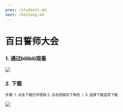 ```yaml
---
prev: /students.md
next: /hechang.md
---
```

# 百日誓师大会

### 1. 通过bilibili观看<Badge type="tip" text="推荐" vertical="top" /><Badge type="tip" text="一键三连" vertical="top" />
 
<a href="https://m.bilibili.com/video/BV1gY411z7Yt" target="_blank"><img src="https://11busan.csy2022.tk/bilibili.png" /></a>

### 2. 下载<Badge type="tip" text="302.26MB" vertical="top" /><br>
<div style="font-size: 80%">步骤: 1. 点击下载打开视频 2. 点击视频右下角的<strong> ⋮ </strong>3. 选择下载选项下载</div>

<a href="https://download.kstore.space/download/4366/%E7%99%BE%E6%97%A5%E8%AA%93%E5%B8%88.mp4" download="https://download.kstore.space/download/4366/%E7%99%BE%E6%97%A5%E8%AA%93%E5%B8%88.mp4" target="_blank"><img src="https://11busan.csy2022.tk/download.png" /></a>
